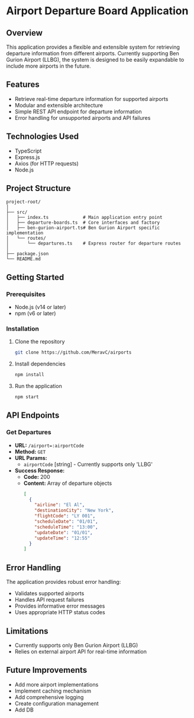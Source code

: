 # Airport Departure Board Application

## Overview

This application provides a flexible and extensible system for retrieving departure information from different airports. Currently supporting Ben Gurion Airport (LLBG), the system is designed to be easily expandable to include more airports in the future.

## Features

- Retrieve real-time departure information for supported airports
- Modular and extensible architecture
- Simple REST API endpoint for departure information
- Error handling for unsupported airports and API failures

## Technologies Used

- TypeScript
- Express.js
- Axios (for HTTP requests)
- Node.js

## Project Structure

```
project-root/
│
├── src/
│   ├── index.ts             # Main application entry point
│   ├── departure-boards.ts  # Core interfaces and factory
│   ├── ben-gurion-airport.ts# Ben Gurion Airport specific implementation
│   └── routes/
│       └── departures.ts    # Express router for departure routes
│
├── package.json
└── README.md
```

## Getting Started

### Prerequisites

- Node.js (v14 or later)
- npm (v6 or later)

### Installation

1. Clone the repository
   ```bash
   git clone https://github.com/MeravC/airports
   ```

2. Install dependencies
   ```bash
   npm install
   ```

3. Run the application
   ```bash
   npm start
   ```

## API Endpoints

### Get Departures

- **URL:** `/airport=:airportCode`
- **Method:** `GET`
- **URL Params:** 
  - `airportCode` [string] - Currently supports only 'LLBG'
- **Success Response:**
  - **Code:** 200
  - **Content:** Array of departure objects
    ```json
    [
      {
        "airline": "El Al",
        "destinationCity": "New York",
        "flightCode": "LY 001",
        "scheduleDate": "01/01",
        "scheduleTime": "13:00",
        "updateDate": "01/01",
        "updateTime": "12:55"
      }
    ]
    ```

## Error Handling

The application provides robust error handling:
- Validates supported airports
- Handles API request failures
- Provides informative error messages
- Uses appropriate HTTP status codes

## Limitations

- Currently supports only Ben Gurion Airport (LLBG)
- Relies on external airport API for real-time information

## Future Improvements

- Add more airport implementations
- Implement caching mechanism
- Add comprehensive logging
- Create configuration management
- Add DB
